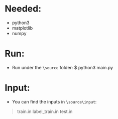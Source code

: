 # Needed:
* python3
* matplotlib
* numpy

# Run:
* Run under the `\source` folder:
$ python3 main.py

# Input:
* You can find the inputs in `\source\input`:
> train.in
> label_train.in
> test.in
